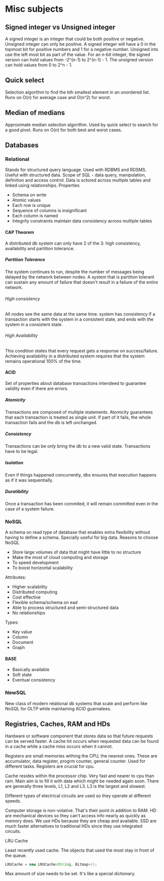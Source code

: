 # Misc subjects

## Signed integer vs Unsigned integer

A signed integer is an integer that could be both positive or negative. Unsigned integer can only be positive. A signed integer will have a 0 in the topmost bit for positive numbers and 1 for a negative number. Unsigned ints use the left most bit as part of the value. For an n-bit integer, the signed version can hold values from -2^(n-1) to 2^(n-1) - 1. The unsigned version can hold values from 0 to 2^n - 1.

## Quick select

Selection algorithm to find the kth smallest element in an unordered list. Runs on O(n) for average case and O(n^2) for worst.

## Median of medians

Approximate median selection algorithm. Used by quick select to search for a good pivot. Runs on O(n) for both best and worst cases.

## Databases

### Relational

Stands for structured query language. Used with RDBMS and RDSMS. Useful with structured data. Scope of SQL - data query, manipulation, definition and access control. Data is sctored across multiple tables and linked using relationships. Properties

- Schema on write
- Atomic values
- Each row is unique
- Sequence of columns is insignificant
- Each column is named
- Integrity constraints maintain data consistency across multiple tables

#### CAP Theorem

A distributed db system can only have 2 of the 3: high consistency, availability and partition tolerance.

##### Partition Tolerance

The system continues to run, despite the number of messages being delayed by the network between nodes. A system that is partition tolerant can sustain any amount of failure that doesn't result in a failure of the entire network.

###### High consistency

All nodes see the same data at the same time. system has consistency if a transaction starts with the system in a consistent state, and ends with the system in a consistent state.

###### High Availability

This condition states that every request gets a response on success/failure. Achieving availability in a distributed system requires that the system remains operational 100% of the time.

#### ACID

Set of properties about database transactions intendeed to guarantee validity even if there are errors.

##### Atomicity

Transactions are composed of multiple statements. Atomicity guarantees that each transaction is treated as single unit. If part of it fails, the whole transaction fails and the db is left unchanged.

##### Consistency

Transactions can be only bring the db to a new valid state. Transactions have to be legal.

##### Isolation

Even if things happened concurrently, dbs ensures that execution happens as if it was sequentially.

##### Duratibility

Once a transaction has been commited, it will remain committed even in the case of a system failure.

### NoSQL

A schema on read type of database that enables extra flexibility without having to define a schema. Specially useful for big data. Reasons to choose NoSQL

- Store large volumes of data that might have little to no structure
- Make the most of cloud computing and storage
- To speed development
- To boost horizontal scalability

Attributes:

- Higher scalability
- Distributed computing
- Cost effective
- Flexible schema/schema on ead
- Able to process structured and semi-structured data
- No relationships

Types:

- Key value
- Column
- Document
- Graph

#### BASE

- Basically available
- Soft state
- Eventual consistency

### NewSQL

New class of modern relational db systems that scale and perform like NoSQL for OLTP while maintaining ACID guarnatees.

## Registries, Caches, RAM and HDs

Hardware or software component that stores data so that future requests can be served faster. A cache hit occurs when requested data can be found in a cache while a cache miss occurs when it cannot.

Registers are small memories withing the CPU, the nearest ones. These are accumulator, data register, progrm counter, general counter. Used for different tasks. Registers are crucial for cpu.

Cache resides within the processor chip. Very fast and nearer to cpu than ram. Main aim is to fill it with data which might be needed again soon. There are generally three levels, L1, L2 and L3. L3 is the largest and slowest.

Different types of electrical circuits are used so they operate at different speeds.

Computer storage is non-volative. That's their point in addition to RAM. HD are mechanical devices so they can't access info nearly as quickly as memory does. We use HDs because they are cheap and available. SSD are much faster alternatives to traditional HDs since they use integrated circuits.

LRU Cache

Least recently used cache. The objects that used the most stay in front of the queue.

```java
LRUCache = new LRUCache<String, Bitmap>();
```

Max amount of size needs to be set. It's like a special dictionary.